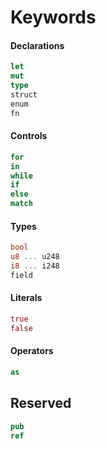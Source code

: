 # Keywords

#### Declarations
```rust
let
mut
type
struct
enum
fn
```

#### Controls
```rust
for
in
while
if
else
match
```

#### Types
```rust
bool
u8 ... u248
i8 ... i248
field
```

#### Literals
```rust
true
false
```

#### Operators
```rust
as
```

## Reserved
```rust
pub
ref
```

